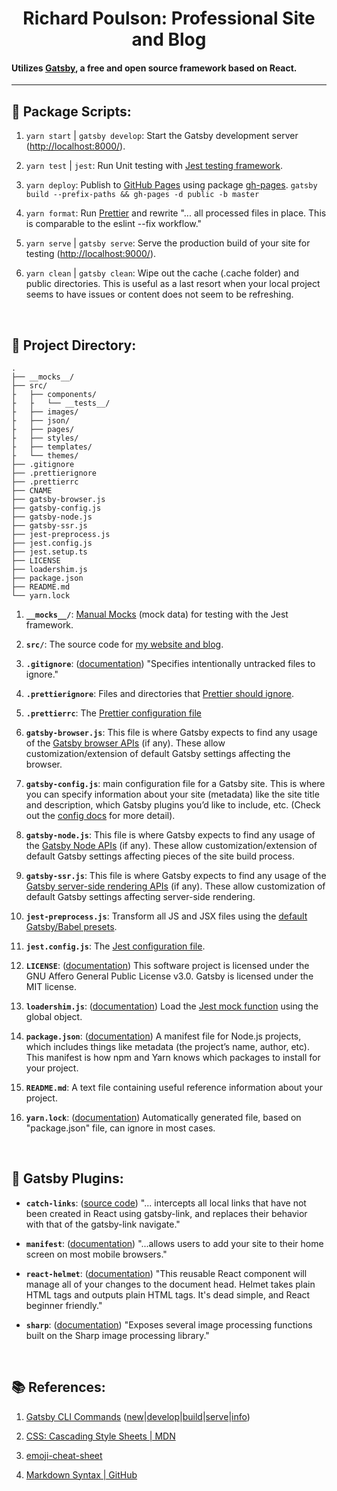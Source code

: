 <h1 align="center">
  Richard Poulson: Professional Site and Blog
</h1>
<h4>
  Utilizes  <a href="https://www.gatsbyjs.org/" title="''Fast in every way that matters: Gatsby is a free and open source framework based on React that helps developers build blazing fast websites and apps''">Gatsby</a>, a free and open source framework based on React.
</h4>

<hr>

## 📜 Package Scripts:

1. ```yarn start``` | ```gatsby develop```: Start the Gatsby development server ([http://localhost:8000/](http://localhost:8000/)).

1. ```yarn test``` | ```jest```: Run Unit testing with [Jest testing framework](https://jestjs.io/ "''Jest is a delightful JavaScript Testing Framework with a focus on simplicity.  It works with projects using: Babel, TypeScript, Node, React, Angular, Vue and more!''").

1. ```yarn deploy```: Publish to [GitHub Pages](https://pages.github.com/ "GitHub Pages is a static site hosting service that takes HTML, CSS, and JavaScript files straight from a repository on GitHub, optionally runs the files through a build process, and publishes a website. You can see examples of GitHub Pages sites in the GitHub Pages examples collection.") using package [gh-pages](https://github.com/tschaub/gh-pages "''Publish files to a gh-pages branch on GitHub (or any other branch anywhere else).''").  ```gatsby build --prefix-paths && gh-pages -d public -b master```

1. ```yarn format```: Run [Prettier](https://prettier.io/ "''An opinionated code formatter'', ''Supports many languages'', ''Integrates with most editors''") and rewrite "... all processed files in place. This is comparable to the eslint --fix workflow."

1. ```yarn serve``` | ```gatsby serve```: Serve the production build of your site for testing ([http://localhost:9000/](http://localhost:9000/)).

1. ```yarn clean``` | ```gatsby clean```: Wipe out the cache (.cache folder) and public directories.  This is useful as a last resort when your local project seems to have issues or content does not seem to be refreshing.

<br>

## 💾 Project Directory:

    .
    ├── __mocks__/
    ├── src/
    ├   ├── components/
    ├   ├   └── __tests__/
    ├   ├── images/
    ├   ├── json/
    ├   ├── pages/
    ├   ├── styles/
    ├   ├── templates/
    ├   └── themes/
    ├── .gitignore
    ├── .prettierignore
    ├── .prettierrc
    ├── CNAME
    ├── gatsby-browser.js
    ├── gatsby-config.js
    ├── gatsby-node.js
    ├── gatsby-ssr.js
    ├── jest-preprocess.js
    ├── jest.config.js
    ├── jest.setup.ts
    ├── LICENSE
    ├── loadershim.js
    ├── package.json
    ├── README.md
    └── yarn.lock


1. **`__mocks__/`**: [Manual Mocks](https://jestjs.io/docs/en/manual-mocks.html "\"Manual mocks are used to stub out functionality with mock data. For example, instead of accessing a remote resource like a website or a database, you might want to create a manual mock that allows you to use fake data. This ensures your tests will be fast and not flaky.\"") (mock data) for testing with the Jest framework.

1. **`src/`**: The source code for [my website and blog](https://www.richardpoulson.com).

1. **`.gitignore`**: ([documentation](https://git-scm.com/docs/gitignore "\"A gitignore file specifies intentionally untracked files that Git should ignore. Files already tracked by Git are not affected; see the NOTES below for details.\"")) "Specifies intentionally untracked files to ignore."

1. **`.prettierignore`**: Files and directories that [Prettier should ignore](https://prettier.io/docs/en/ignore.html "\"Prettier offers an escape hatch to ignore a block of code or prevent entire files from being formatted.  To exclude files from formatting, add entries to a .prettierignore file in the project root or set the --ignore-path CLI option.  .prettierignore uses gitignore syntax.\"").

1. **`.prettierrc`**: The [Prettier configuration file](https://prettier.io/docs/en/configuration.html)

1. **`gatsby-browser.js`**: This file is where Gatsby expects to find any usage of the [Gatsby browser APIs](https://www.gatsbyjs.org/docs/browser-apis/) (if any). These allow customization/extension of default Gatsby settings affecting the browser.

1. **`gatsby-config.js`**: main configuration file for a Gatsby site. This is where you can specify information about your site (metadata) like the site title and description, which Gatsby plugins you’d like to include, etc. (Check out the [config docs](https://www.gatsbyjs.org/docs/gatsby-config/) for more detail).

1. **`gatsby-node.js`**: This file is where Gatsby expects to find any usage of the [Gatsby Node APIs](https://www.gatsbyjs.org/docs/node-apis/) (if any). These allow customization/extension of default Gatsby settings affecting pieces of the site build process.

1. **`gatsby-ssr.js`**: This file is where Gatsby expects to find any usage of the [Gatsby server-side rendering APIs](https://www.gatsbyjs.org/docs/ssr-apis/) (if any). These allow customization of default Gatsby settings affecting server-side rendering.

1. **`jest-preprocess.js`**: Transform all JS and JSX files using the [default Gatsby/Babel presets](https://github.com/gatsbyjs/gatsby/tree/master/packages/babel-preset-gatsby "\"Gatsby uses the phenomenal project Babel to enable support for writing modern JavaScript — while still supporting older browsers. This package contains the default Babel setup for all Gatsby projects.\"").

1. **`jest.config.js`**: The [Jest configuration file](https://jestjs.io/docs/en/configuration.html).

1. **`LICENSE`**: ([documentation](https://choosealicense.com/licenses/)) This software project is licensed under the GNU Affero General Public License v3.0.  Gatsby is licensed under the MIT license.

1. **`loadershim.js`**: ([documentation](https://www.gatsbyjs.org/docs/unit-testing/#2-creating-a-configuration-file-for-jest)) Load the [Jest mock function](https://jestjs.io/docs/en/mock-functions.html "\"Mock functions allow you to test the links between code by erasing the actual implementation of a function, capturing calls to the function (and the parameters passed in those calls), capturing instances of constructor functions when instantiated with new, and allowing test-time configuration of return values.\"") using the global object.

1. **`package.json`**: ([documentation](https://nodejs.dev/the-package-json-guide)) A manifest file for Node.js projects, which includes things like metadata (the project’s name, author, etc). This manifest is how npm and Yarn knows which packages to install for your project.

1. **`README.md`**: A text file containing useful reference information about your project.

1. **`yarn.lock`**: ([documentation](https://classic.yarnpkg.com/en/docs/yarn-lock/)) Automatically generated file, based on "package.json" file, can ignore in most cases.

<br>

## 🔌 Gatsby Plugins:

- **`catch-links`**: ([source code](https://github.com/gatsbyjs/gatsby/tree/master/packages/gatsby-plugin-catch-links)) "... intercepts all local links that have not been created in React using gatsby-link, and replaces their behavior with that of the gatsby-link navigate."

- **`manifest`**: ([documentation](https://www.gatsbyjs.org/packages/gatsby-plugin-manifest/ "\"... provides configuration and icons to the phone.  This plugin provides several features beyond manifest configuration to make your life easier, they are: auto icon generation, favicon support, ...\"")) "...allows users to add your site to their home screen on most mobile browsers."

- **`react-helmet`**: ([documentation](https://www.gatsbyjs.org/packages/gatsby-plugin-react-helmet/ "\"... component which lets you control your document head using their React component.  With this plugin, attributes you add in their component, e.g. title, meta attributes, etc. will get added to the static HTML pages Gatsby builds.\"")) "This reusable React component will manage all of your changes to the document head.  Helmet takes plain HTML tags and outputs plain HTML tags. It's dead simple, and React beginner friendly."

- **`sharp`**: ([documentation](https://www.gatsbyjs.org/packages/gatsby-plugin-sharp/ "\"... a low-level helper plugin generally used by other Gatsby plugins. You generally shouldn’t be using this directly but might find it helpful if doing very custom image processing.\"")) "Exposes several image processing functions built on the Sharp image processing library."

<br>

## 📚 References:

1. [Gatsby CLI Commands](https://www.gatsbyjs.org/docs/gatsby-cli/) ([new](https://www.gatsbyjs.org/docs/gatsby-cli/#new "Create a Gatsby site: gatsby new [<site-name> [<starter-url>]]")|[develop](https://www.gatsbyjs.org/docs/gatsby-cli/#develop "Start the development server: gatsby develop [-H <host>] [-p <port>] [-o] [-S]")|[build](https://www.gatsbyjs.org/docs/gatsby-cli/#build "Compile your application and make it ready for deployment: gatsby build [--prefix-paths] [--no-uglify] [--profile] [--open-tracing-config-file] [--no-color]")|[serve](https://www.gatsbyjs.org/docs/gatsby-cli/#serve "Serve the production build of your site for testing: gatsby serve [-H <host>] [-p <port>] [-o]")|[info](https://www.gatsbyjs.org/docs/gatsby-cli/#info "At the root of a Gatsby site, get helpful environment information which will be required when reporting a bug: gatsby info [-C]"))

1. [CSS: Cascading Style Sheets | MDN](https://developer.mozilla.org/en-US/docs/Web/CSS "\"Cascading Style Sheets (CSS) is a stylesheet language used to describe the presentation of a document written in HTML or XML (including XML dialects such as SVG, MathML or XHTML). CSS describes how elements should be rendered on screen, on paper, in speech, or on other media.\"")

1. [emoji-cheat-sheet](https://github.com/ikatyang/emoji-cheat-sheet/blob/master/README.md#emoji-cheat-sheet "\"This cheat sheet is automatically generated from GitHub Emoji API and Unicode Full Emoji List.\"")

1. [Markdown Syntax | GitHub](https://guides.github.com/pdfs/markdown-cheatsheet-online.pdf)
